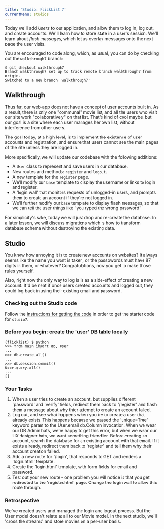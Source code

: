 ```yaml
---
title: 'Studio: FlickList 7'
currentMenu: studios
---
```


Today we'll add *Users* to our application, and allow them to log in,
log out, and create accounts. We'll learn how to store state in a
user's session.  We'll learn about *flash messages*, which let us
overlay messages onto the next page the user visits.

You are encouraged to code along, which, as usual, you can do by
checking out the `walkthrough7` branch:

```nohighlight
$ git checkout walkthrough7
Branch walkthrough7 set up to track remote branch walkthrough7 from origin.
Switched to a new branch 'walkthrough7'
```

## Walkthrough

Thus far, our web-app does not have a concept of user accounts built
in. As a result, there is only one "communal" movie list, and all the
users who visit our site work "collaboratively" on that list. That's
kind of cool maybe, but our goal is a site where each user manages her
own list, without interference from other users.

The goal today, at a high level, is to implement the existence of user
accounts and registration, and ensure that users cannot see the main
pages of the site unless they are logged in.

More specifically, we will update our codebase with the following
additions:

- A `User` class to represent and save users in our database.
- New routes and methods: `register` and `logout`.
- A new template for the `register` page.
- We'll modify our `base` template to display the username or links to login and register.
- A 'login wall' that monitors requests of unlogged-in users, and prompts them to create an account if they're not logged in.
- We'll further modify our `base` template to display flash messages, so that we can tell the user things like "you typed the wrong password"

<aside class="aside-note" markdown='1'>For simplicity's sake, today we will just drop and re-create the database. In a later lesson, we will discuss migrations which is how to transform database schema without destroying the existing data.</aside>


## Studio

You know how annoying it is to create new accounts on websites? It
always seems like the name you want is taken, or the passowords must
have 87 digits in them, or whatever? Congratulations, now you get to
make those rules yourself.

Also, right now the only way to log is is as a side-effect of creating
a new account. It'd be neat if once users created accounts and logged
out, they could log back in using their existing email and password.

### Checking out the Studio code

Follow the [instructions for getting the code][get-the-code] in order to get the starter code for `studio7`.

### Before you begin: create the 'user' DB table locally

```nohighlight
(flicklist) $ python
>>> from main import db, User
...
>>> db.create_all()
...
>>> db.session.commit()
User.query.all()
...
[]

```

### Your Tasks

1. When a user tries to create an account, but supplies different 'password' and 'verify' fields, redirect them back to '/register' and flash them a message about why thier attempt to create an account failed.
2. Log out, and see what happens when you try to create a user that already exists. This happens because we passed the 'unique=True' keyword param to the User.email db.Column invocation. When we wear our DB Admin hats, we're happy to get this error, but when we wear our UX designer hats, we want something friendlier. Before creating an account, search the database for an existing account with that email. If it exists already, redirect them back to 'register' and tell them why their account creation failed.
3. Add a new route for '/login', that responds to GET and renders a 'login.html' template.
4. Create the 'login.html' template, with form fields for email and password.
5. Test out your new route - one problem you will notice is that you get redirected to the 'register.html' page. Change the login wall to allow this route through.


### Retrospective

We've created users and managed the login and logout process. But the
User model doesn't relate at all to our Movie model. In the next
studio, we'll 'cross the streams' and store movies on a per-user basis.

[get-the-code]: ../getting-the-code/
